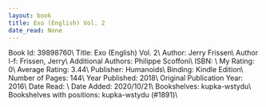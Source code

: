 ```yaml
---
layout: book
title: Exo (English) Vol. 2
date_read: None
---
```


Book Id: 39898760\ 
Title: Exo (English) Vol. 2\ 
Author: Jerry Frissen\ 
Author l-f: Frissen, Jerry\ 
Additional Authors: Philippe Scoffoni\ 
ISBN: \ 
My Rating: 0\ 
Average Rating: 3.44\ 
Publisher: Humanoids\ 
Binding: Kindle Edition\ 
Number of Pages: 144\ 
Year Published: 2018\ 
Original Publication Year: 2016\ 
Date Read: \ 
Date Added: 2020/10/21\ 
Bookshelves: kupka-wstydu\ 
Bookshelves with positions: kupka-wstydu (#1891)\ 

